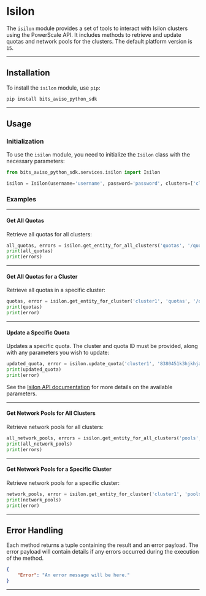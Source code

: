 # Isilon

The `isilon` module provides a set of tools to interact with Isilon clusters using the PowerScale API.
It includes methods to retrieve and update quotas and network pools for the clusters. The default platform
version is `15`.

---

## Installation

To install the `isilon` module, use `pip`:

```sh
pip install bits_aviso_python_sdk
```

---

## Usage

### Initialization

To use the `isilon` module, you need to initialize the `Isilon` class with the necessary parameters:

```python
from bits_aviso_python_sdk.services.isilon import Isilon

isilon = Isilon(username='username', password='password', clusters=['cluster1', 'cluster2'])
```

### Examples

---

#### Get All Quotas

Retrieve all quotas for all clusters:

```python
all_quotas, errors = isilon.get_entity_for_all_clusters('quotas', '/quota/quotas')
print(all_quotas)
print(errors)
```

---

#### Get All Quotas for a Cluster

Retrieve all quotas in a specific cluster:

```python
quotas, error = isilon.get_entity_for_cluster('cluster1', 'quotas', '/quota/quotas')
print(quotas)
print(error)
```

---

#### Update a Specific Quota

Updates a specific quota. The cluster and quota ID must be provided, along with any parameters you wish to update:

```python
updated_quota, error = isilon.update_quota('cluster1', '8380451k3hjkhjasf', description='new quota description')
print(updated_quota)
print(error)
```
See the [Isilon API documentation](https://developer.dell.com/apis/4088/versions/9.5.0/9.5.0.0_ISLANDER_OAS2.json/paths/~1platform~115~1quota~1quotas~1%7Bv15QuotaQuotaId%7D/put) for more details on the available parameters.

---

#### Get Network Pools for All Clusters

Retrieve network pools for all clusters:

```python
all_network_pools, errors = isilon.get_entity_for_all_clusters('pools', '/network/pools')
print(all_network_pools)
print(errors)
```

---

#### Get Network Pools for a Specific Cluster

Retrieve network pools for a specific cluster:

```python
network_pools, error = isilon.get_entity_for_cluster('cluster1', 'pools', '/network/pools')
print(network_pools)
print(error)
```

---


## Error Handling

Each method returns a tuple containing the result and an error payload.
The error payload will contain details if any errors occurred during the execution of the method.

```json
{
    "Error": "An error message will be here."
}
```
---
